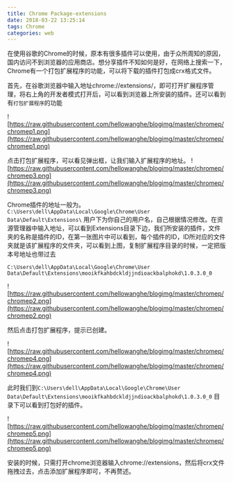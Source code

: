 ```yaml
---
title: Chrome Package-extensions
date: 2018-03-22 13:25:14
tags: Chrome
categories: web
---
```

在使用谷歌的Chrome的时候，原本有很多插件可以使用，由于众所周知的原因，国内访问不到浏览器的应用商店。想分享插件不知如何是好，在网络上搜索一下，Chrome有一个打包扩展程序的功能，可以将下载的插件打包成crx格式文件。

首先，在谷歌浏览器中输入地址chrome://extensions/，即可打开扩展程序管理，将右上角的开发者模式打开后，可以看到浏览器上所安装的插件。还可以看到有`打包扩展程序`的功能

![https://raw.githubusercontent.com/hellowanghe/blogimg/master/chromep/chromep1.png](https://raw.githubusercontent.com/hellowanghe/blogimg/master/chromep/chromep1.png)

点击打包扩展程序，可以看见弹出框，让我们输入扩展程序的地址。
![https://raw.githubusercontent.com/hellowanghe/blogimg/master/chromep/chromep3.png](https://raw.githubusercontent.com/hellowanghe/blogimg/master/chromep/chromep3.png)


Chrome插件的地址一般为。
    `C:\Users\dell\AppData\Local\Google\Chrome\User Data\Default\Extensions\`
用户下为你自己的用户名，自己根据情况修改。在资源管理器中输入地址，可以看到Extensions目录下边，我们所安装的插件，文件夹的名称是插件的ID，在第一张图片中可以看到，每个插件的ID，ID所对应的文件夹就是该扩展程序的文件夹，可以看到上图，复制扩展程序目录的时候，一定把版本号地址也带过去
    
    C:\Users\dell\AppData\Local\Google\Chrome\User Data\Default\Extensions\mooikfkahbdckldjjndioackbalphokd\1.0.3.0_0
![https://raw.githubusercontent.com/hellowanghe/blogimg/master/chromep/chromep2.png](https://raw.githubusercontent.com/hellowanghe/blogimg/master/chromep/chromep2.png)

然后点击打包扩展程序，提示已创建。

![https://raw.githubusercontent.com/hellowanghe/blogimg/master/chromep/chromep4.png](https://raw.githubusercontent.com/hellowanghe/blogimg/master/chromep/chromep4.png)

此时我们到`C:\Users\dell\AppData\Local\Google\Chrome\User Data\Default\Extensions\mooikfkahbdckldjjndioackbalphokd\1.0.3.0_0`
目录下可以看到打包好的插件。

![https://raw.githubusercontent.com/hellowanghe/blogimg/master/chromep/chromep5.png](https://raw.githubusercontent.com/hellowanghe/blogimg/master/chromep/chromep5.png)

安装的时候，只需打开chrome浏览器输入chrome://extensions，然后将crx文件拖拽过去，点击添加扩展程序即可，不再赘述。

